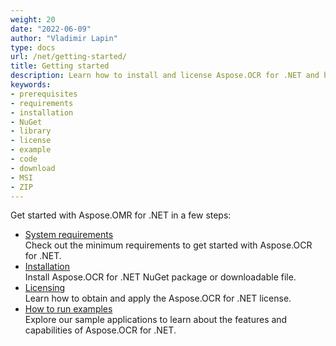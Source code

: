 ```yaml
---
weight: 20
date: "2022-06-09"
author: "Vladimir Lapin"
type: docs
url: /net/getting-started/
title: Getting started
description: Learn how to install and license Aspose.OCR for .NET and how to write simple OCR applications.
keywords:
- prerequisites
- requirements
- installation
- NuGet
- library
- license
- example
- code
- download
- MSI
- ZIP
---
```


Get started with Aspose.OMR for .NET in a few steps:

- [System requirements](/ocr/net/system-requirements/)  
  Check out the minimum requirements to get started with Aspose.OCR for .NET.
- [Installation](/ocr/net/installation/)  
  Install Aspose.OCR for .NET NuGet package or downloadable file.
- [Licensing](/ocr/net/licensing/)  
  Learn how to obtain and apply the Aspose.OCR for .NET license.
- [How to run examples](/ocr/net/how-to-run-the-examples/)  
  Explore our sample applications to learn about the features and capabilities of Aspose.OCR for .NET.
